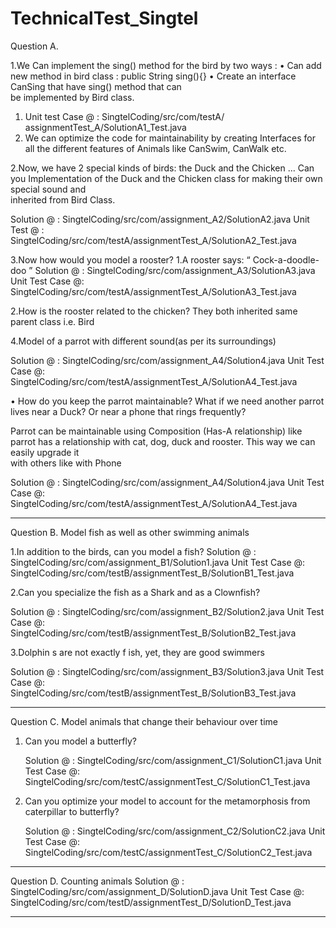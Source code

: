 # TechnicalTest_Singtel

Question A.

1.We Can implement the sing() method for the bird by two ways :
   •	Can add new method in bird class :  public String sing(){}
   •	Create an interface CanSing that have sing() method that can   
    be implemented by Bird class. 
  
  1.	Unit test Case @ : SingtelCoding/src/com/testA/ assignmentTest_A/SolutionA1_Test.java
  2.	We can optimize the code for maintainability by creating Interfaces for all the different features of Animals like CanSwim, CanWalk etc.
    
2.Now, we have 2 special kinds of birds: the Duck and the Chicken ... Can you Implementation of  the Duck and the Chicken class for making their own special sound and    
 inherited from Bird Class.

  Solution @ :  SingtelCoding/src/com/assignment_A2/SolutionA2.java
  Unit Test @ : SingtelCoding/src/com/testA/assignmentTest_A/SolutionA2_Test.java

3.Now how would you model a rooster?
   1.A rooster says: “ Cock-a-doodle-doo ” 
          Solution @ : SingtelCoding/src/com/assignment_A3/SolutionA3.java
          Unit Test Case @: SingtelCoding/src/com/testA/assignmentTest_A/SolutionA3_Test.java

   2.How is the rooster related to the chicken? 
       They both inherited same parent class i.e. Bird


4.Model of  a parrot with different sound(as per its surroundings)
   
   Solution @ : SingtelCoding/src/com/assignment_A4/Solution4.java
   Unit Test Case @: SingtelCoding/src/com/testA/assignmentTest_A/SolutionA4_Test.java

  •	How do you keep the parrot maintainable? What if we need another parrot lives
              near a Duck? Or near a phone that rings frequently?

   Parrot can be maintainable using Composition (Has-A relationship) like parrot has a relationship with cat, dog, duck and rooster. This way we can easily upgrade it  
   with others like with Phone    
 
   Solution @ : SingtelCoding/src/com/assignment_A4/Solution4.java
   Unit Test Case @: SingtelCoding/src/com/testA/assignmentTest_A/SolutionA4_Test.java


   -------------------------------------------------------------------------------------------------------------------------------------------------------------------------
   

Question B. Model fish as well as other swimming animals


1.In addition to the birds, can you model a fish?
   Solution @ : SingtelCoding/src/com/assignment_B1/Solution1.java
   Unit Test Case @: SingtelCoding/src/com/testB/assignmentTest_B/SolutionB1_Test.java
   
2.Can you specialize the fish as a Shark and as a Clownfish?
    
   Solution @ : SingtelCoding/src/com/assignment_B2/Solution2.java
   Unit Test Case @: SingtelCoding/src/com/testB/assignmentTest_B/SolutionB2_Test.java

3.Dolphin s are not exactly f ish, yet, they are good swimmers
  
  Solution @ : SingtelCoding/src/com/assignment_B3/Solution3.java
  Unit Test Case @: SingtelCoding/src/com/testB/assignmentTest_B/SolutionB3_Test.java

------------------------------------------------------------------------------------------------------------------------------------------------------------------------
Question C. Model animals that change their behaviour over time

1. Can you model a butterfly?

   Solution @ : SingtelCoding/src/com/assignment_C1/SolutionC1.java
   Unit Test Case @: SingtelCoding/src/com/testC/assignmentTest_C/SolutionC1_Test.java

2. Can you optimize your model to account for the metamorphosis from caterpillar to butterfly?

   Solution @ : SingtelCoding/src/com/assignment_C2/SolutionC2.java
   Unit Test Case @: SingtelCoding/src/com/testC/assignmentTest_C/SolutionC2_Test.java

------------------------------------------------------------------------------------------------------------------------------------------------------------------------

Question D. Counting animals
    Solution @ : SingtelCoding/src/com/assignment_D/SolutionD.java
    Unit Test Case @: SingtelCoding/src/com/testD/assignmentTest_D/SolutionD_Test.java


------------------------------------------------------------------------------------------------------------------------------------------------------------------------
